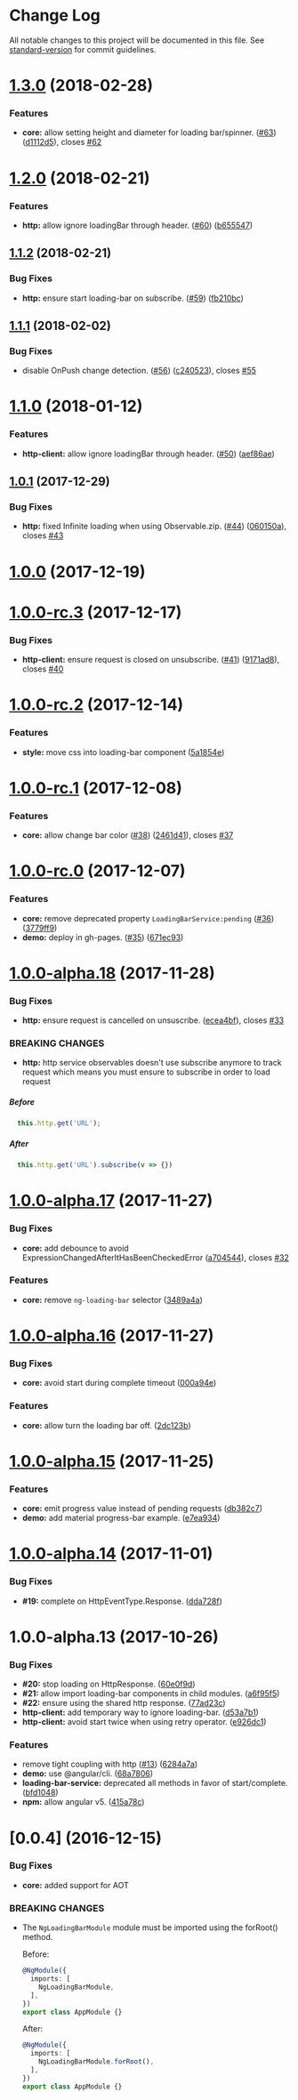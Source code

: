 # Change Log

All notable changes to this project will be documented in this file. See [standard-version](https://github.com/conventional-changelog/standard-version) for commit guidelines.

<a name="1.3.0"></a>
# [1.3.0](https://github.com/aitboudad/ngx-loading-bar/compare/v1.2.0...v1.3.0) (2018-02-28)


### Features

* **core:** allow setting height and diameter for loading bar/spinner. ([#63](https://github.com/aitboudad/ngx-loading-bar/issues/63)) ([d1112d5](https://github.com/aitboudad/ngx-loading-bar/commit/d1112d5)), closes [#62](https://github.com/aitboudad/ngx-loading-bar/issues/62)



<a name="1.2.0"></a>
# [1.2.0](https://github.com/aitboudad/ngx-loading-bar/compare/v1.1.2...v1.2.0) (2018-02-21)


### Features

* **http:** allow ignore loadingBar through header. ([#60](https://github.com/aitboudad/ngx-loading-bar/issues/60)) ([b655547](https://github.com/aitboudad/ngx-loading-bar/commit/b655547))



<a name="1.1.2"></a>
## [1.1.2](https://github.com/aitboudad/ngx-loading-bar/compare/v1.1.1...v1.1.2) (2018-02-21)


### Bug Fixes

* **http:** ensure start loading-bar on subscribe. ([#59](https://github.com/aitboudad/ngx-loading-bar/issues/59)) ([fb210bc](https://github.com/aitboudad/ngx-loading-bar/commit/fb210bc))



<a name="1.1.1"></a>
## [1.1.1](https://github.com/aitboudad/ngx-loading-bar/compare/v1.1.0...v1.1.1) (2018-02-02)


### Bug Fixes

* disable OnPush change detection. ([#56](https://github.com/aitboudad/ngx-loading-bar/issues/56)) ([c240523](https://github.com/aitboudad/ngx-loading-bar/commit/c240523)), closes [#55](https://github.com/aitboudad/ngx-loading-bar/issues/55)



<a name="1.1.0"></a>
# [1.1.0](https://github.com/aitboudad/ngx-loading-bar/compare/v1.0.1...v1.1.0) (2018-01-12)


### Features

* **http-client:** allow ignore loadingBar through header. ([#50](https://github.com/aitboudad/ngx-loading-bar/issues/50)) ([aef86ae](https://github.com/aitboudad/ngx-loading-bar/commit/aef86ae))



<a name="1.0.1"></a>
## [1.0.1](https://github.com/aitboudad/ngx-loading-bar/compare/v1.0.0...v1.0.1) (2017-12-29)


### Bug Fixes

* **http:** fixed Infinite loading when using Observable.zip. ([#44](https://github.com/aitboudad/ngx-loading-bar/issues/44)) ([060150a](https://github.com/aitboudad/ngx-loading-bar/commit/060150a)), closes [#43](https://github.com/aitboudad/ngx-loading-bar/issues/43)



<a name="1.0.0"></a>
# [1.0.0](https://github.com/aitboudad/ngx-loading-bar/compare/v1.0.0-rc.3...v1.0.0) (2017-12-19)



<a name="1.0.0-rc.3"></a>
# [1.0.0-rc.3](https://github.com/aitboudad/ngx-loading-bar/compare/v1.0.0-rc.2...v1.0.0-rc.3) (2017-12-17)


### Bug Fixes

* **http-client:** ensure request is closed on unsubscribe. ([#41](https://github.com/aitboudad/ngx-loading-bar/issues/41)) ([9171ad8](https://github.com/aitboudad/ngx-loading-bar/commit/9171ad8)), closes [#40](https://github.com/aitboudad/ngx-loading-bar/issues/40)



<a name="1.0.0-rc.2"></a>
# [1.0.0-rc.2](https://github.com/aitboudad/ngx-loading-bar/compare/v1.0.0-rc.1...v1.0.0-rc.2) (2017-12-14)


### Features

* **style:** move css into loading-bar component ([5a1854e](https://github.com/aitboudad/ngx-loading-bar/commit/5a1854e))



<a name="1.0.0-rc.1"></a>
# [1.0.0-rc.1](https://github.com/aitboudad/ngx-loading-bar/compare/v1.0.0-rc.0...v1.0.0-rc.1) (2017-12-08)


### Features

* **core:** allow change bar color ([#38](https://github.com/aitboudad/ngx-loading-bar/issues/38)) ([2461d41](https://github.com/aitboudad/ngx-loading-bar/commit/2461d41)), closes [#37](https://github.com/aitboudad/ngx-loading-bar/issues/37)



<a name="1.0.0-rc.0"></a>
# [1.0.0-rc.0](https://github.com/aitboudad/ngx-loading-bar/compare/v1.0.0-alpha.18...v1.0.0-rc.0) (2017-12-07)


### Features

* **core:** remove deprecated property `LoadingBarService:pending` ([#36](https://github.com/aitboudad/ngx-loading-bar/issues/36)) ([3779ff9](https://github.com/aitboudad/ngx-loading-bar/commit/3779ff9))
* **demo:** deploy in gh-pages. ([#35](https://github.com/aitboudad/ngx-loading-bar/issues/35)) ([671ec93](https://github.com/aitboudad/ngx-loading-bar/commit/671ec93))



<a name="1.0.0-alpha.18"></a>
# [1.0.0-alpha.18](https://github.com/aitboudad/ngx-loading-bar/compare/v1.0.0-alpha.17...v1.0.0-alpha.18) (2017-11-28)


### Bug Fixes

* **http:** ensure request is cancelled on unsuscribe. ([ecea4bf](https://github.com/aitboudad/ngx-loading-bar/commit/ecea4bf)), closes [#33](https://github.com/aitboudad/ngx-loading-bar/issues/33)


### BREAKING CHANGES

* **http:** http service observables doesn't use subscribe anymore to track request which means you must ensure to subscribe in order to load request

##### Before
```ts
  this.http.get('URL');
```
##### After
```ts
  this.http.get('URL').subscribe(v => {})
```



<a name="1.0.0-alpha.17"></a>
# [1.0.0-alpha.17](https://github.com/aitboudad/ngx-loading-bar/compare/v1.0.0-alpha.16...v1.0.0-alpha.17) (2017-11-27)


### Bug Fixes

* **core:** add debounce to avoid ExpressionChangedAfterItHasBeenCheckedError ([a704544](https://github.com/aitboudad/ngx-loading-bar/commit/a704544)), closes [#32](https://github.com/aitboudad/ngx-loading-bar/issues/32)


### Features

* **core:** remove `ng-loading-bar` selector ([3489a4a](https://github.com/aitboudad/ngx-loading-bar/commit/3489a4a))



<a name="1.0.0-alpha.16"></a>
# [1.0.0-alpha.16](https://github.com/aitboudad/ngx-loading-bar/compare/v1.0.0-alpha.15...v1.0.0-alpha.16) (2017-11-27)


### Bug Fixes

* **core:** avoid start during complete timeout ([000a94e](https://github.com/aitboudad/ngx-loading-bar/commit/000a94e))


### Features

* **core:** allow turn the loading bar off. ([2dc123b](https://github.com/aitboudad/ngx-loading-bar/commit/2dc123b))



<a name="1.0.0-alpha.15"></a>
# [1.0.0-alpha.15](https://github.com/aitboudad/ngx-loading-bar/compare/v1.0.0-alpha.14...v1.0.0-alpha.15) (2017-11-25)


### Features

* **core:** emit progress value instead of pending requests ([db382c7](https://github.com/aitboudad/ngx-loading-bar/commit/db382c7))
* **demo:** add material progress-bar example. ([e7ea934](https://github.com/aitboudad/ngx-loading-bar/commit/e7ea934))



<a name="1.0.0-alpha.14"></a>
# [1.0.0-alpha.14](https://github.com/aitboudad/ngx-loading-bar/compare/v1.0.0-alpha.13...v1.0.0-alpha.14) (2017-11-01)


### Bug Fixes

* **#19:** complete on HttpEventType.Response. ([dda728f](https://github.com/aitboudad/ngx-loading-bar/commit/dda728f))



<a name="1.0.0-alpha.13"></a>
# 1.0.0-alpha.13 (2017-10-26)


### Bug Fixes

* **#20:** stop loading on HttpResponse. ([60e0f9d](https://github.com/aitboudad/ngx-loading-bar/commit/60e0f9d))
* **#21:** allow import loading-bar components in child modules. ([a6f95f5](https://github.com/aitboudad/ngx-loading-bar/commit/a6f95f5))
* **#22:** ensure using the shared http response. ([77ad23c](https://github.com/aitboudad/ngx-loading-bar/commit/77ad23c))
* **http-client:** add temporary way to ignore loading-bar. ([d53a7b1](https://github.com/aitboudad/ngx-loading-bar/commit/d53a7b1))
* **http-client:** avoid start twice when using retry operator. ([e926dc1](https://github.com/aitboudad/ngx-loading-bar/commit/e926dc1))


### Features

* remove tight coupling with http ([#13](https://github.com/aitboudad/ngx-loading-bar/issues/13)) ([6284a7a](https://github.com/aitboudad/ngx-loading-bar/commit/6284a7a))
* **demo:** use @angular/cli. ([68a7806](https://github.com/aitboudad/ngx-loading-bar/commit/68a7806))
* **loading-bar-service:** deprecated all methods in favor of start/complete. ([bfd1048](https://github.com/aitboudad/ngx-loading-bar/commit/bfd1048))
* **npm:** allow angular v5. ([415a78c](https://github.com/aitboudad/ngx-loading-bar/commit/415a78c))



# [0.0.4] (2016-12-15)

### Bug Fixes

* **core:** added support for AOT

### BREAKING CHANGES

* The `NgLoadingBarModule` module must be imported using the forRoot() method.

    Before:
    ```ts
    @NgModule({
      imports: [
        NgLoadingBarModule,
      ],
    })
    export class AppModule {}
    ```

    After:
    ```ts
    @NgModule({
      imports: [
        NgLoadingBarModule.forRoot(),
      ],
    })
    export class AppModule {}
    ```
